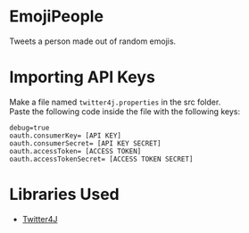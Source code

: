 # EmojiPeople
Tweets a person made out of random emojis.

# Importing API Keys
Make a file named ```twitter4j.properties``` in the src folder. 
<br />
Paste the following code inside the file with the following keys:
```
debug=true
oauth.consumerKey= [API KEY] 
oauth.consumerSecret= [API KEY SECRET] 
oauth.accessToken= [ACCESS TOKEN] 
oauth.accessTokenSecret= [ACCESS TOKEN SECRET]
```

# Libraries Used
 - [Twitter4J](http://twitter4j.org/en/)
